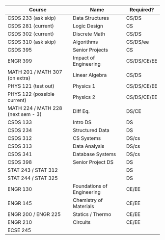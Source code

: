 | Course                             | Name                       | Required?   |
| ---------------------------------- | -------------------------- | ----------- |
| CSDS 233 (ask skip)                | Data Structures            | CS/DS       |
| CSDS 281 (current)                 | Logic Design               | CS          |
| CSDS 302 (current)                 | Discrete Math              | CS/DS       |
| CSDS 310 (ask skip)                | Algorithms                 | CS/DS/ee    |
| CSDS 395                           | Senior Projects            | CS          |
| ENGR 399                           | Impact of Engineering      | CS/DS/CE/EE |
| MATH 201 / MATH 307 (on extra)     | Linear Algebra             | CS/DS       |
| PHYS 121 (test out)                | Physics 1                  | CS/DS/CE/EE |
| PHYS 122 (possible current)        | Physics 2                  | CS/DS/CE/EE |
| MATH 224 / MATH 228 (next sem - 3) | Diff Eq.                   | DS/CE       |
| CSDS 133                           | Intro DS                   | DS          |
| CSDS 234                           | Structured Data            | DS          |
| CSDS 312                           | CS Systems                 | DS/cs       |
| CSDS 313                           | Data Analysis              | DS/cs       |
| CSDS 341                           | Database Systems           | DS/cs       |
| CSDS 398                           | Senior Project DS          | DS          |
| STAT 243 / STAT 312                |                            | DS          |
| STAT 244 / STAT 325                |                            | DS          |
| ENGR 130                           | Foundations of Engineering | CE/EE       |
| ENGR 145                           | Chemistry of Materials     | CE/EE       |
| ENGR 200 / ENGR 225                | Statics / Thermo           | CE/EE       |
| ENGR 210                           | Circuits                   | CE/EE       |
| ECSE 245                           |                            |             |
